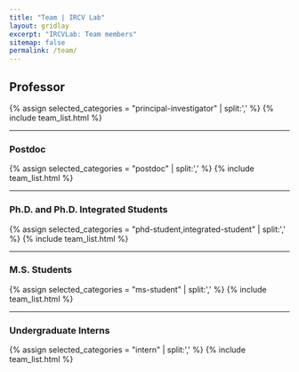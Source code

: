 ```yaml
---
title: "Team | IRCV Lab"
layout: gridlay
excerpt: "IRCVLab: Team members"
sitemap: false
permalink: /team/
---
```


## Professor
{% assign selected_categories = "principal-investigator" | split:',' %}
{% include team_list.html %}

---

<!-- ## Staff
{% assign selected_categories = "support" | split:',' %}
{% include team_list.html %} -->

### Postdoc
{% assign selected_categories = "postdoc" | split:',' %}
{% include team_list.html %}

---

### Ph.D. and Ph.D. Integrated Students
{% assign selected_categories = "phd-student,integrated-student" | split:',' %}
{% include team_list.html %}

---

### M.S. Students
{% assign selected_categories = "ms-student" | split:',' %}
{% include team_list.html %}

---

### Undergraduate Interns

<!-- Both former and current interns are represented on this list.

<div id="intern_list">
{% for person in site.data.alumni_interns -%}
{%- if prev_year != person.year_begin %}
#### {{ person.year_begin }}
{% else -%}
;
{% endif -%}
{%- if person.link %}<a href="{{ site.url }}{{ site.baseurl }}/team/{{ person.link }}">{{ person.name }}</a>{% else -%}
{{ person.name }} 
{%- endif -%}
{%- if person.year_begin != person.year_end %}
(–{{ person.year_end }})
{%- endif %}
{%- assign prev_year = person.year_begin -%}
{%- endfor %}
</div> -->

{% assign selected_categories = "intern" | split:',' %}
{% include team_list.html %}

<br/>


<!-- ## Former Members

{% assign alumni_by_leaving_date = site.data.alumni_members | sort: "end_date" | reverse %}

<div id="alumni_list">
{% for person in alumni_by_leaving_date -%}
<div>
<h5>{% if person.link -%}
<a href="{{ site.url }}{{ site.baseurl }}/team/{{ person.link }}">{{ person.name }}</a>
{%- else %}{{ person.name }}{% endif %}
<span>–
{% if person.position contains ',' -%}
as
{%- else -%}
as a
{%- endif %}
{{ person.position }}

({% if person.start_date[0] == person.end_date[0] %}{{ person.start_date[0] }}{% else %}{{ person.start_date[0] }}–{{ person.end_date[0] }}{% endif %})
</span>
</h5>
<div class="current_position">
{% if person.current %}Current Position: {{ person.current }}{% endif %}
</div>
</div>
{%- endfor %}
</div> -->


<script>
$('body').on('click', '.member-list-item[data-href]', function(){
    if (window.location.hash) {
        window.location.hash = $(this).data('href');
    } else {
        window.location.href = $(this).data('href');
    }
})
</script>
